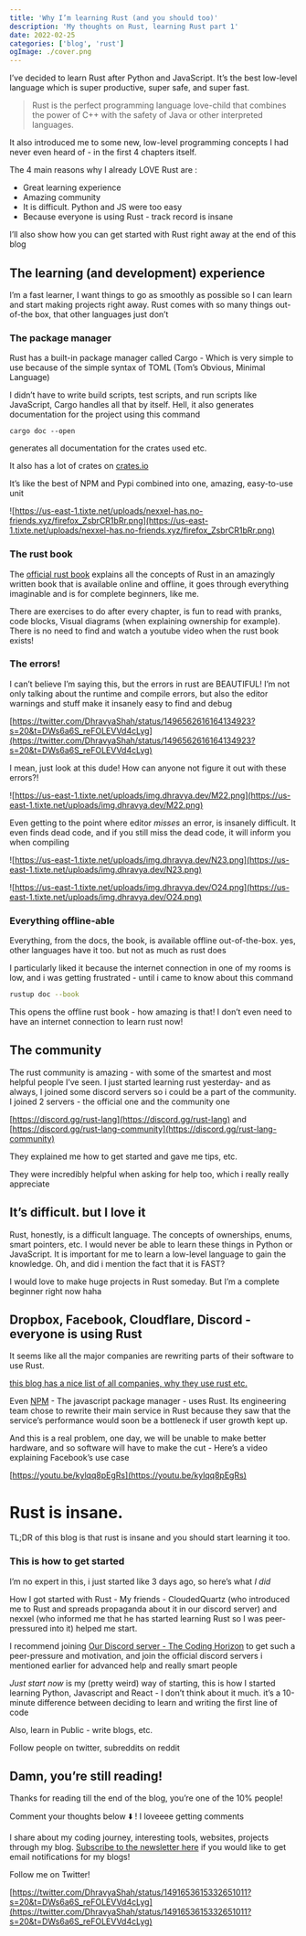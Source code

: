 ```yaml
---
title: 'Why I’m learning Rust (and you should too)'
description: 'My thoughts on Rust, learning Rust part 1'
date: 2022-02-25
categories: ['blog', 'rust']
ogImage: ./cover.png
---
```


I’ve decided to learn Rust after Python and JavaScript. It’s the best low-level language which is super productive, super safe, and super fast.

> Rust is the perfect programming language love-child that combines the power of C++ with the safety of Java or other interpreted languages.
> 

It also introduced me to some new, low-level programming concepts I had never even heard of - in the first 4 chapters itself. 

The 4 main reasons why I already LOVE Rust are :

- Great learning experience
- Amazing community
- It is difficult. Python and JS were too easy
- Because everyone is using Rust - track record is insane

I’ll also show how you can get started with Rust right away at the end of this blog

## The learning (and development) experience

I’m a fast learner, I want things to go as smoothly as possible so I can learn and start making projects right away. Rust comes with so many things out-of-the box, that other languages just don’t

### The package manager

Rust has a built-in package manager called Cargo -  Which is very simple to use because of the simple syntax of TOML (Tom’s Obvious, Minimal Language)

I didn’t have to write build scripts, test scripts, and run scripts like JavaScript, Cargo handles all that by itself. Hell, it also generates documentation for the project using this command

`cargo doc --open`

generates all documentation for the crates used etc.

It also has a lot of crates on [crates.io](https://crates.io)

It’s like the best of NPM and Pypi combined into one, amazing, easy-to-use unit

![https://us-east-1.tixte.net/uploads/nexxel-has.no-friends.xyz/firefox_ZsbrCR1bRr.png](https://us-east-1.tixte.net/uploads/nexxel-has.no-friends.xyz/firefox_ZsbrCR1bRr.png)

### The rust book

The [official rust book](https://doc.rust-lang.org/book/) explains all the concepts of Rust in an amazingly written book that is available online and offline, it goes through everything imaginable and is for complete beginners,  like me.

There are exercises to do after every chapter, is fun to read with pranks, code blocks, Visual diagrams (when explaining ownership for example). There is no need to find and watch a youtube video when the rust book exists!

### The errors!

I can’t believe I’m saying this, but the errors in rust are BEAUTIFUL! I’m not only talking about the runtime and compile errors, but also the editor warnings and stuff make it insanely easy to find and debug

[https://twitter.com/DhravyaShah/status/1496562616164134923?s=20&t=DWs6a6S_reFOLEVVd4cLyg](https://twitter.com/DhravyaShah/status/1496562616164134923?s=20&t=DWs6a6S_reFOLEVVd4cLyg)

I mean, just look at this dude! How can anyone not figure it out with these errors?!

![https://us-east-1.tixte.net/uploads/img.dhravya.dev/M22.png](https://us-east-1.tixte.net/uploads/img.dhravya.dev/M22.png)

Even getting to the point where editor *misses* an error, is insanely difficult. It even finds dead code, and if you still miss the dead code, it will inform you when compiling

![https://us-east-1.tixte.net/uploads/img.dhravya.dev/N23.png](https://us-east-1.tixte.net/uploads/img.dhravya.dev/N23.png)

![https://us-east-1.tixte.net/uploads/img.dhravya.dev/O24.png](https://us-east-1.tixte.net/uploads/img.dhravya.dev/O24.png)

### Everything offline-able

Everything, from the docs, the book, is available offline out-of-the-box.
yes, other languages have it too. but not as much as rust does

I particularly liked it because the internet connection in one of my rooms is low, and i was getting frustrated - until i came to know about this command

```bash
rustup doc --book
```

This opens the offline rust book - how amazing is that! I don’t even need to have an internet connection to learn rust now!

## The community

The rust community is amazing - with some of the smartest and most helpful people I’ve seen. 
I just started learning rust yesterday- and as always, I joined some discord servers so i could be a part of the community. I joined 2 servers - the official one and the community one

[https://discord.gg/rust-lang](https://discord.gg/rust-lang) and [https://discord.gg/rust-lang-community](https://discord.gg/rust-lang-community) 

They explained me how to get started and gave me tips, etc.

They were incredibly helpful when asking for help too, which i really really appreciate

## It’s difficult. but I love it

Rust, honestly, is a difficult language. The concepts of ownerships, enums, smart pointers, etc. I would never be able to learn these things in Python or JavaScript. It is important for me to learn a low-level language to gain the knowledge.
Oh, and did i mention the fact that it is FAST?

I would love to make huge projects in Rust someday. But I’m a complete beginner right now haha

## Dropbox, Facebook, Cloudflare, Discord - everyone is using Rust

It seems like all the major companies are rewriting parts of their software to use Rust.

[this blog has a nice list of all companies, why they use rust etc.](https://serokell.io/blog/rust-companies)

Even [NPM](https://npmjs.org) - The javascript package manager - uses Rust. Its engineering team chose to rewrite their main service in Rust because they saw that the service’s performance would soon be a bottleneck if user growth kept up.

And this is a real problem, one day, we will be unable to make better hardware, and so software will have to make the cut - Here’s a video explaining Facebook’s use case

[https://youtu.be/kylqq8pEgRs](https://youtu.be/kylqq8pEgRs)

# Rust is insane.

TL;DR of this blog is that rust is insane and you should start learning it too.

### This is how to get started

I’m no expert in this, i just started like 3 days ago, so here’s what *I did*

How I got started with Rust - My friends - CloudedQuartz (who introduced me to Rust and spreads propaganda about it in our discord server) and nexxel (who informed me that he has started learning Rust so I was peer-pressured into it) helped me start.

I recommend joining [Our Discord server - The Coding Horizon](https://discord.io/code) to get such a peer-pressure and motivation, and join the official discord servers i mentioned earlier for advanced help and really smart people

*Just start now* is my (pretty weird) way of starting, this is how I started learning Python, Javascript and React -  I don’t think about it much. it’s a 10-minute difference between deciding to learn and writing the first line of code

Also, learn in Public - write blogs, etc.

Follow people on twitter, subreddits on reddit

## Damn, you’re still reading!

Thanks for reading till the end of the blog, you’re one of the 10% people!

Comment your thoughts below ⬇️ ! I loveeee getting comments

I share about my coding journey, interesting tools, websites, projects through my blog. [Subscribe to the newsletter here](https://blog.dhravya.dev) if you would like to get email notifications for my blogs!

Follow me on Twitter!

[https://twitter.com/DhravyaShah/status/1491653615332651011?s=20&t=DWs6a6S_reFOLEVVd4cLyg](https://twitter.com/DhravyaShah/status/1491653615332651011?s=20&t=DWs6a6S_reFOLEVVd4cLyg)